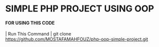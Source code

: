 # SIMPLE PHP PROJECT USING OOP

#### FOR USING THIS CODE 
| Run This Command 
| git clone https://github.com/MOSTAFAMAHFOUZ/php-oop-simple-project.git 